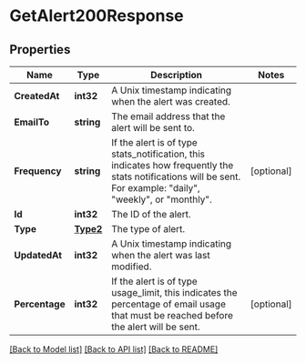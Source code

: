 # GetAlert200Response

## Properties

Name | Type | Description | Notes
------------ | ------------- | ------------- | -------------
**CreatedAt** | **int32** | A Unix timestamp indicating when the alert was created. |
**EmailTo** | **string** | The email address that the alert will be sent to. |
**Frequency** | **string** | If the alert is of type stats_notification, this indicates how frequently the stats notifications will be sent. For example: \"daily\", \"weekly\", or \"monthly\". |[optional] 
**Id** | **int32** | The ID of the alert. |
**Type** | [**Type2**](Type2.md) | The type of alert. |
**UpdatedAt** | **int32** | A Unix timestamp indicating when the alert was last modified. |
**Percentage** | **int32** | If the alert is of type usage_limit, this indicates the percentage of email usage that must be reached before the alert will be sent. |[optional] 

[[Back to Model list]](../README.md#documentation-for-models) [[Back to API list]](../README.md#documentation-for-api-endpoints) [[Back to README]](../README.md)


